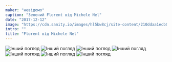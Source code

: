 ```yaml
---
maker: "невідомо"
caption: "Зелений Florent від Michele Nel"
date: "2017-12-12"
image: "https://cdn.sanity.io/images/hl5bw8cj/site-content/210ddaa1ecb0afad4260d6c60627be34e46189d0-1280x960.jpg"
intro: ""
title: "Florent від Michele Nel"
---
```


![Інший погляд](https://posts.freesewing.org/uploads/florent_by_michele_24_24a438f855.jpg "Інший погляд") ![Інший погляд](https://posts.freesewing.org/uploads/florent_by_michele_25_e4e2c3a34b.jpg "Інший погляд") ![Інший погляд](https://posts.freesewing.org/uploads/florent_by_michele_27_43ced160e7.jpg "Інший погляд") ![Інший погляд](https://posts.freesewing.org/uploads/florent_by_michele_31_b665c3dc5b.jpg "Інший погляд") ![Інший погляд](https://posts.freesewing.org/uploads/florent_by_michele_38_e8e8777f34.jpg "Інший погляд") ![Інший погляд](https://posts.freesewing.org/uploads/florent_by_michele_43_9a583f3648.jpg "Інший погляд") ![Інший погляд](https://posts.freesewing.org/uploads/florent_by_michele_46_c480c6a1a9.jpg)

